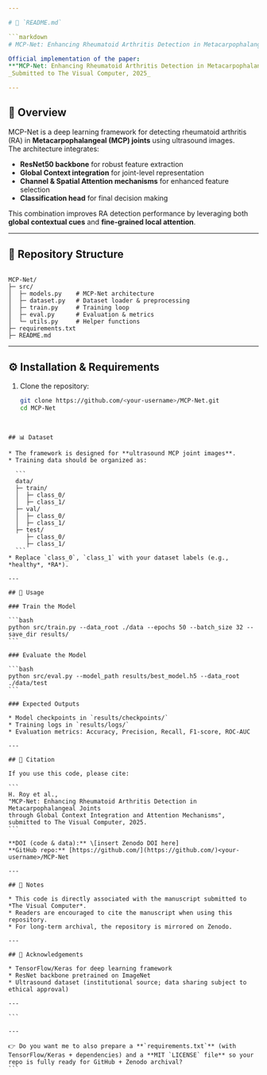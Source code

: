```yaml
---

# 📄 `README.md`

```markdown
# MCP-Net: Enhancing Rheumatoid Arthritis Detection in Metacarpophalangeal Joints

Official implementation of the paper:  
**"MCP-Net: Enhancing Rheumatoid Arthritis Detection in Metacarpophalangeal Joints through Global Context Integration and Attention Mechanisms"**  
_Submitted to The Visual Computer, 2025_

---
```


## 🔹 Overview
MCP-Net is a deep learning framework for detecting rheumatoid arthritis (RA) in **Metacarpophalangeal (MCP) joints** using ultrasound images.  
The architecture integrates:

- **ResNet50 backbone** for robust feature extraction  
- **Global Context integration** for joint-level representation  
- **Channel & Spatial Attention mechanisms** for enhanced feature selection  
- **Classification head** for final decision making  

This combination improves RA detection performance by leveraging both **global contextual cues** and **fine-grained local attention**.

---

## 📂 Repository Structure
```

MCP-Net/
├─ src/
│  ├─ models.py    # MCP-Net architecture
│  ├─ dataset.py   # Dataset loader & preprocessing
│  ├─ train.py     # Training loop
│  ├─ eval.py      # Evaluation & metrics
│  └─ utils.py     # Helper functions
├─ requirements.txt
├─ README.md

````

---

## ⚙️ Installation & Requirements
1. Clone the repository:
   ```bash
   git clone https://github.com/<your-username>/MCP-Net.git
   cd MCP-Net
````


## 📊 Dataset

* The framework is designed for **ultrasound MCP joint images**.
* Training data should be organized as:

  ```
  data/
  ├─ train/
  │  ├─ class_0/
  │  ├─ class_1/
  ├─ val/
  │  ├─ class_0/
  │  ├─ class_1/
  ├─ test/
     ├─ class_0/
     ├─ class_1/
  ```
* Replace `class_0`, `class_1` with your dataset labels (e.g., *healthy*, *RA*).

---

## 🚀 Usage

### Train the Model

```bash
python src/train.py --data_root ./data --epochs 50 --batch_size 32 --save_dir results/
```

### Evaluate the Model

```bash
python src/eval.py --model_path results/best_model.h5 --data_root ./data/test
```

### Expected Outputs

* Model checkpoints in `results/checkpoints/`
* Training logs in `results/logs/`
* Evaluation metrics: Accuracy, Precision, Recall, F1-score, ROC-AUC

---

## 📑 Citation

If you use this code, please cite:

```
H. Roy et al.,
"MCP-Net: Enhancing Rheumatoid Arthritis Detection in Metacarpophalangeal Joints
through Global Context Integration and Attention Mechanisms",
submitted to The Visual Computer, 2025.
```

**DOI (code & data):** \[insert Zenodo DOI here]
**GitHub repo:** [https://github.com/](https://github.com/)<your-username>/MCP-Net

---

## 📌 Notes

* This code is directly associated with the manuscript submitted to *The Visual Computer*.
* Readers are encouraged to cite the manuscript when using this repository.
* For long-term archival, the repository is mirrored on Zenodo.

---

## 🙏 Acknowledgements

* TensorFlow/Keras for deep learning framework
* ResNet backbone pretrained on ImageNet
* Ultrasound dataset (institutional source; data sharing subject to ethical approval)

---

```

---

👉 Do you want me to also prepare a **`requirements.txt`** (with TensorFlow/Keras + dependencies) and a **MIT `LICENSE` file** so your repo is fully ready for GitHub + Zenodo archival?
```
